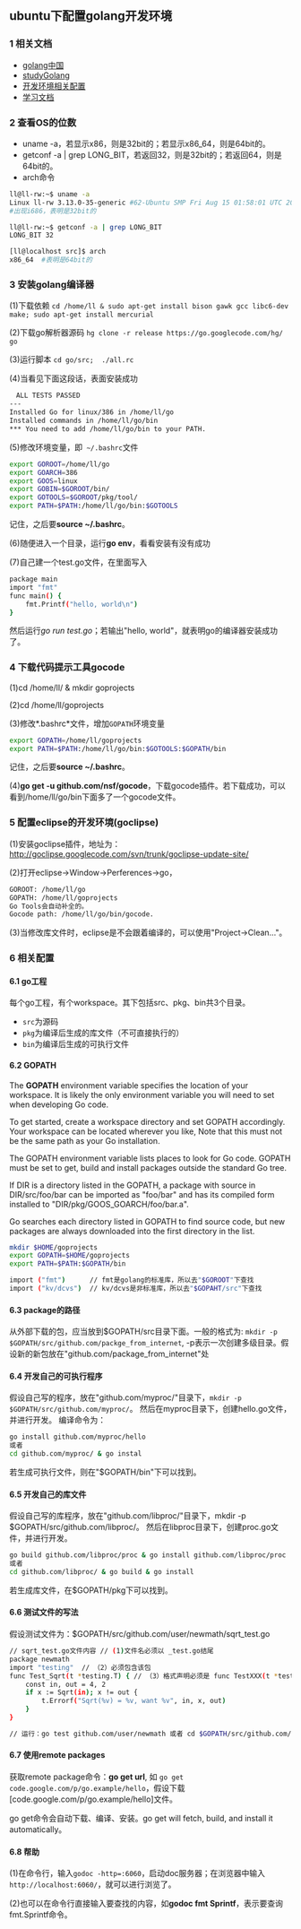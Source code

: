 ## ubuntu下配置golang开发环境

### 1 相关文档
- [golang中国](http://www.golangtc.com/)
- [studyGolang](http://studygolang.com/)
- [开发环境相关配置](http://golang.org/doc/code.html)
- [学习文档](https://github.com/astaxie/build-web-application-with-golang/blob/master/ebook/preface.md)


### 2 查看OS的位数
- uname -a，若显示x86，则是32bit的；若显示x86_64，则是64bit的。
- getconf -a | grep LONG_BIT，若返回32，则是32bit的；若返回64，则是64bit的。
- arch命令

```sh
ll@ll-rw:~$ uname -a
Linux ll-rw 3.13.0-35-generic #62-Ubuntu SMP Fri Aug 15 01:58:01 UTC 2014 i686 i686 i686 GNU/Linux
#出现i686，表明是32bit的

ll@ll-rw:~$ getconf -a | grep LONG_BIT
LONG_BIT 32

[ll@localhost src]$ arch
x86_64  #表明是64bit的
```


### 3 安装golang编译器
(1)下载依赖 
`cd /home/ll & sudo apt-get install bison gawk gcc libc6-dev make; sudo apt-get install mercurial`

(2)下载go解析器源码
`hg clone -r release https://go.googlecode.com/hg/ go`

(3)运行脚本
`cd go/src;  ./all.rc`

(4)当看见下面这段话，表面安装成功
```sh
　ALL TESTS PASSED
---
Installed Go for linux/386 in /home/ll/go
Installed commands in /home/ll/go/bin
*** You need to add /home/ll/go/bin to your PATH.
```

(5)修改环境变量，即` ~/.bashrc`文件
```sh
export GOROOT=/home/ll/go
export GOARCH=386
export GOOS=linux
export GOBIN=$GOROOT/bin/
export GOTOOLS=$GOROOT/pkg/tool/
export PATH=$PATH:/home/ll/go/bin:$GOTOOLS
```
记住，之后要**source ~/.bashrc**。

(6)随便进入一个目录，运行**go env**，看看安装有没有成功

(7)自己建一个test.go文件，在里面写入
```sh
package main
import "fmt"
func main() {
	fmt.Printf("hello, world\n")
}
```
然后运行*go run test.go*；若输出"hello, world"，就表明go的编译器安装成功了。


### 4 下载代码提示工具gocode

(1)cd /home/ll/ & mkdir goprojects

(2)cd /home/ll/goprojects

(3)修改*.bashrc*文件，增加`GOPATH`环境变量
```sh
export GOPATH=/home/ll/goprojects
export PATH=$PATH:/home/ll/go/bin:$GOTOOLS:$GOPATH/bin
```
记住，之后要**source ~/.bashrc**。

(4)**go get -u github.com/nsf/gocode**，下载gocode插件。若下载成功，可以看到/home/ll/go/bin下面多了一个gocode文件。


### 5 配置eclipse的开发环境(goclipse)

(1)安装goclipse插件，地址为：http://goclipse.googlecode.com/svn/trunk/goclipse-update-site/

(2)打开eclipse->Window->Perferences->go，
```sh
GOROOT: /home/ll/go
GOPATH: /home/ll/goprojects
Go Tools会自动补全的。
Gocode path: /home/ll/go/bin/gocode. 
```

(3)当修改库文件时，eclipse是不会跟着编译的，可以使用"Project->Clean..."。

### 6 相关配置 

#### 6.1 go工程

每个go工程，有个workspace。其下包括src、pkg、bin共3个目录。
- `src`为源码
- `pkg`为编译后生成的库文件（不可直接执行的）
- `bin`为编译后生成的可执行文件

#### 6.2 GOPATH

The **GOPATH** environment variable specifies the location of your workspace. It is likely the only environment variable you will need to set when developing Go code.

To get started, create a workspace directory and set GOPATH accordingly. Your workspace can be located wherever you like, Note that this must not be the same path as your Go installation.

The GOPATH environment variable lists places to look for Go code. GOPATH must be set to get, build and install packages outside the standard Go tree.

If DIR is a directory listed in the GOPATH, a package with source in DIR/src/foo/bar can be imported as "foo/bar" and has its compiled form installed to "DIR/pkg/GOOS_GOARCH/foo/bar.a".

Go searches each directory listed in GOPATH to find source code, but new packages are always downloaded into the first directory in the list. 

```sh
mkdir $HOME/goprojects
export GOPATH=$HOME/goprojects
export PATH=$PATH:$GOPATH/bin

import ("fmt")      // fmt是golang的标准库，所以去"$GOROOT"下查找
import ("kv/dcvs")  // kv/dcvs是非标准库，所以去"$GOPAHT/src"下查找
```

#### 6.3 package的路径

从外部下载的包，应当放到$GOPATH/src目录下面。一般的格式为: `mkdir -p $GOPATH/src/github.com/packge_from_internet`, -p表示一次创建多级目录。假设新的新包放在"github.com/package_from_internet"处

#### 6.4 开发自己的可执行程序

假设自己写的程序，放在"github.com/myproc/"目录下，`mkdir -p $GOPATH/src/github.com/myproc/`。
然后在myproc目录下，创建hello.go文件，并进行开发。
编译命令为：
```sh
go install github.com/myproc/hello
或者
cd github.com/myproc/ & go instal
```
若生成可执行文件，则在"$GOPATH/bin"下可以找到。

#### 6.5 开发自己的库文件

假设自己写的库程序，放在"github.com/libproc/"目录下，mkdir -p $GOPATH/src/github.com/libproc/。
然后在libproc目录下，创建proc.go文件，并进行开发。
```sh
go build github.com/libproc/proc & go install github.com/libproc/proc
或者
cd github.com/libproc/ & go build & go install
```
若生成库文件，在$GOPATH/pkg下可以找到。


#### 6.6 测试文件的写法

假设测试文件为：$GOPATH/src/github.com/user/newmath/sqrt_test.go
```sh
// sqrt_test.go文件内容 // (1)文件名必须以 _test.go结尾
package newmath
import "testing"  // （2）必须包含该包
func Test_Sqrt(t *testing.T) { // （3）格式声明必须是 func TestXXX(t *testing.T)
	const in, out = 4, 2
	if x := Sqrt(in); x != out {
		t.Errorf("Sqrt(%v) = %v, want %v", in, x, out)
	}
}

// 运行：go test github.com/user/newmath 或者 cd $GOPATH/src/github.com/user/newmath & go test
```

#### 6.7 使用remote packages

获取remote package命令：**go get url**, 如 `go get code.google.com/p/go.example/hello`，假设下载[code.google.com/p/go.example/hello]文件。

go get命令会自动下载、编译、安装。go get will fetch, build, and install it automatically。

#### 6.8 帮助

(1)在命令行，输入`godoc -http=:6060`，启动doc服务器；在浏览器中输入`http://localhost:6060/`，就可以进行浏览了。

(2)也可以在命令行直接输入要查找的内容，如**godoc fmt Sprintf**，表示要查询fmt.Sprintf命令。

